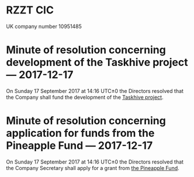 # RZZT CIC

UK company number 10951485

# Minute of resolution concerning development of the Taskhive project — 2017-12-17

On Sunday 17 September 2017 at 14:16 UTC±0 the Directors resolved that the Company shall fund the development of the [Taskhive project](https://taskhive.io).

# Minute of resolution concerning application for funds from the Pineapple Fund — 2017-12-17

On Sunday 17 September 2017 at 14:16 UTC±0 the Directors resolved that the Company Secretary shall apply for a grant from [the Pineapple Fund](https://pineapplefund.org).
